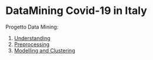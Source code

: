 # DataMining Covid-19 in Italy

Progetto Data Mining:

1. [Understanding](https://nbviewer.jupyter.org/github/LorenzoPratesi/DataMining-Covid19-Italy/blob/main/Covid-19-Data-Understanding.ipynb)
2. [Preprocessing](https://nbviewer.jupyter.org/github/LorenzoPratesi/DataMining-Covid19-Italy/blob/main/Covid-19-Data-Preprocessing.ipynb)
3. [Modelling and Clustering](https://nbviewer.jupyter.org/github/LorenzoPratesi/DataMining-Covid19-Italy/blob/main/Covid-19-Data-Clustering.ipynb)
